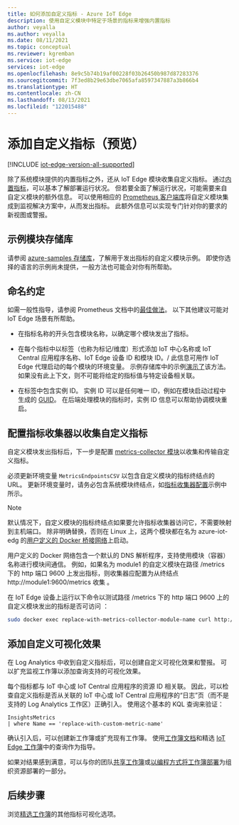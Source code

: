 ```yaml
---
title: 如何添加自定义指标 - Azure IoT Edge
description: 使用自定义模块中特定于场景的指标来增强内置指标
author: veyalla
ms.author: veyalla
ms.date: 08/11/2021
ms.topic: conceptual
ms.reviewer: kgremban
ms.service: iot-edge
services: iot-edge
ms.openlocfilehash: 8e9c5b74b19af00228f03b26450b987d87283376
ms.sourcegitcommit: 7f3ed8b29e63dbe7065afa8597347887a3b866b4
ms.translationtype: HT
ms.contentlocale: zh-CN
ms.lasthandoff: 08/13/2021
ms.locfileid: "122015488"
---
```

# <a name="add-custom-metrics-preview"></a>添加自定义指标（预览）

[!INCLUDE [iot-edge-version-all-supported](../../includes/iot-edge-version-all-supported.md)]

除了系统模块提供的内置指标之外，还从 IoT Edge 模块收集自定义指标。 通过[内置指标](how-to-access-built-in-metrics.md)，可以基本了解部署运行状况。 但若要全面了解运行状况，可能需要来自自定义模块的额外信息。 可以使用相应的 [Prometheus 客户端库](https://prometheus.io/docs/instrumenting/clientlibs/)将自定义模块集成到监视解决方案中，从而发出指标。 此额外信息可以实现专门针对你的要求的新视图或警报。

## <a name="sample-modules-repository"></a>示例模块存储库

请参阅 [azure-samples 存储库](https://github.com/Azure-Samples/iotedge-module-prom-custom-metrics)，了解用于发出指标的自定义模块示例。 即使你选择的语言的示例尚未提供，一般方法也可能会对你有所帮助。

## <a name="naming-conventions"></a>命名约定

如需一般性指导，请参阅 Prometheus 文档中的[最佳做法](https://prometheus.io/docs/practices/naming/)。 以下其他建议可能对 IoT Edge 场景有所帮助。

* 在指标名称的开头包含模块名称，以确定哪个模块发出了指标。

* 在每个指标中以标签（也称为标记/维度）形式添加 IoT 中心名称或 IoT Central 应用程序名称、IoT Edge 设备 ID 和模块 ID。/ 此信息可用作 IoT Edge 代理启动的每个模块的环境变量。 示例存储库中的示例[演示了](https://github.com/Azure-Samples/iotedge-module-prom-custom-metrics/blob/b6b8501adb484521b76e6f317fefee57128834a6/csharp/Program.cs#L49)该方法。 如果没有此上下文，则不可能将给定的指标值与特定设备相关联。

* 在标签中包含实例 ID。 实例 ID 可以是任何唯一 ID，例如在模块启动过程中生成的 [GUID](https://en.wikipedia.org/wiki/Universally_unique_identifier)。 在后端处理模块的指标时，实例 ID 信息可以帮助协调模块重启。

## <a name="configure-the-metrics-collector-to-collect-custom-metrics"></a>配置指标收集器以收集自定义指标

自定义模块发出指标后，下一步是配置 [metrics-collector 模块](how-to-collect-and-transport-metrics.md#metrics-collector-module)以收集和传输自定义指标。

必须更新环境变量 `MetricsEndpointsCSV` 以包含自定义模块的指标终结点的 URL。 更新环境变量时，请务必包含系统模块终结点，如[指标收集器配置](how-to-collect-and-transport-metrics.md#metrics-collector-configuration)示例中所示。

>[!NOTE]
>默认情况下，自定义模块的指标终结点如果要允许指标收集器访问它，不需要映射到主机端口。 除非明确替换，否则在 Linux 上，这两个模块都在名为 azure-iot-edg 的[用户定义的 Docker 桥接网络](https://docs.docker.com/network/bridge/#differences-between-user-defined-bridges-and-the-default-bridge)上启动。
>
>用户定义的 Docker 网络包含一个默认的 DNS 解析程序，支持使用模块（容器）名称进行模块间通信。 例如，如果名为 module1 的自定义模块在路径 /metrics 下的 http 端口 9600 上发出指标，则收集器应配置为从终结点 http://module1:9600/metrics 收集   。

在 IoT Edge 设备上运行以下命令以测试路径 /metrics 下的 http 端口 9600 上的自定义模块发出的指标是否可访问 ：

```bash
sudo docker exec replace-with-metrics-collector-module-name curl http://replace-with-custom-module-name:9600/metrics
```

## <a name="add-custom-visualizations"></a>添加自定义可视化效果

在 Log Analytics 中收到自定义指标后，可以创建自定义可视化效果和警报。 可以扩充监视工作簿以添加查询支持的可视化效果。

每个指标都与 IoT 中心或 IoT Central 应用程序的资源 ID 相关联。 因此，可以检查自定义指标是否从关联的 IoT 中心或 IoT Central 应用程序的“日志”页（而不是支持的 Log Analytics 工作区）正确引入。 使用这个基本的 KQL 查询来验证：

```KQL
InsightsMetrics
| where Name == 'replace-with-custom-metric-name'
```

确认引入后，可以创建新工作簿或扩充现有工作簿。 使用[工作簿文档](../azure-monitor/visualize/workbooks-overview.md)和精选 [IoT Edge 工作簿](how-to-explore-curated-visualizations.md)中的查询作为指导。

如果对结果感到满意，可以与你的团队[共享工作簿](../azure-monitor/visualize/workbooks-access-control.md)或[以编程方式将工作簿部署](../azure-monitor/visualize/workbooks-automate.md)为组织资源部署的一部分。

## <a name="next-steps"></a>后续步骤

浏览[精选工作簿](how-to-explore-curated-visualizations.md)的其他指标可视化选项。
